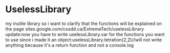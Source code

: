 # UselessLibrary
my inutile library so i want to clarify that the functions will be explained on the page sites.google.com/cssdd.ca/ExtremeTech/uselessLibrary
update:now you have to write uselessLibrary.var for the functions you want to use since i made it an object:uselessLibrary.tetration(2,2)//will not write anything because it's a return function and not a console.log

